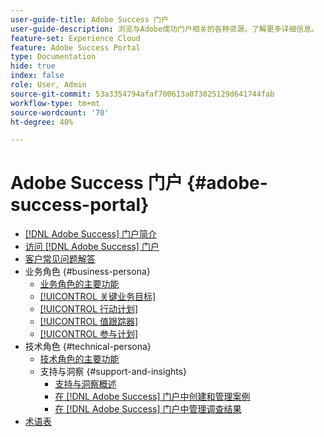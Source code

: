 ```yaml
---
user-guide-title: Adobe Success 门户
user-guide-description: 浏览与Adobe成功门户相关的各种资源，了解更多详细信息。
feature-set: Experience Cloud
feature: Adobe Success Portal
type: Documentation
hide: true
index: false
role: User, Admin
source-git-commit: 53a3354794afaf700613a073025129d641744fab
workflow-type: tm+mt
source-wordcount: '70'
ht-degree: 40%

---
```



# Adobe Success 门户 {#adobe-success-portal}

- [ [!DNL Adobe Success] 门户简介](/help/adobe-success-portal/adobe-success-portal-introduction.md)
- [访问 [!DNL Adobe Success] 门户](/help/adobe-success-portal/access-to-the-adobe-success-portal.md)
- [客户常见问题解答](/help/adobe-success-portal/adobe-success-portal-customer-faq.md)
- 业务角色 {#business-persona}
   - [业务角色的主要功能](/help/adobe-success-portal/business-persona/key-functionalities-for-business-persona.md)
   - [[!UICONTROL 关键业务目标]](/help/adobe-success-portal/business-persona/key-business-objectives.md)
   - [[!UICONTROL 行动计划]](/help/adobe-success-portal/business-persona/action-plan.md)
   - [[!UICONTROL 值跟踪器]](/help/adobe-success-portal/business-persona/value-tracker.md)
   - [[!UICONTROL 参与计划]](/help/adobe-success-portal/business-persona/engagement-plan.md)
- 技术角色 {#technical-persona}
   - [技术角色的主要功能](/help/adobe-success-portal/technical-persona/key-functionalities-for-technical-persona.md)
   - 支持与洞察 {#support-and-insights}
      - [支持与洞察概述](/help/adobe-success-portal/technical-persona/support-and-insights/support-and-insights-overview.md)
      - [在 [!DNL Adobe Success] 门户中创建和管理案例](/help/adobe-success-portal/technical-persona/support-and-insights/create-and-manage-cases-in-the-adobe-success-portal.md)
      - [在 [!DNL Adobe Success] 门户中管理调查结果](/help/adobe-success-portal/technical-persona/support-and-insights/manage-findings-adobe-success-portal.md)
- [术语表](/help/adobe-success-portal/glossary.md)
